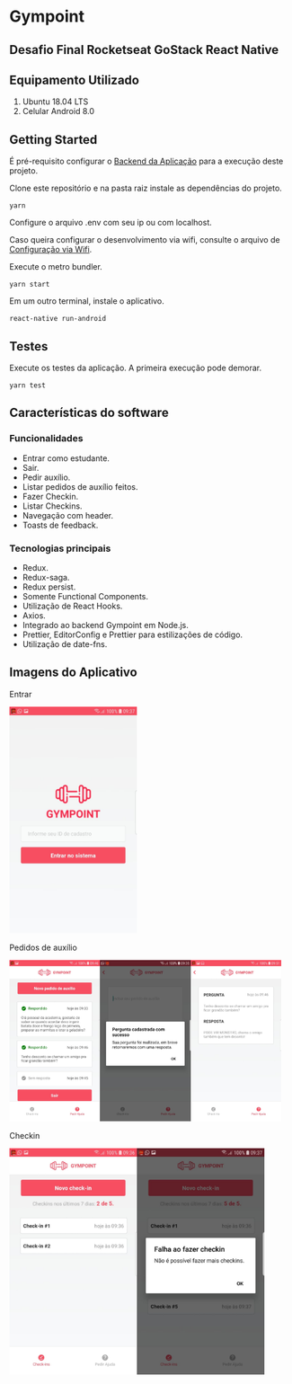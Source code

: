 # Gympoint

## Desafio Final Rocketseat GoStack React Native

## Equipamento Utilizado

1. Ubuntu 18.04 LTS
2. Celular Android 8.0

## Getting Started

É pré-requisito configurar o [Backend da Aplicação](https://github.com/eduqg/GympointBack) para a execução deste projeto.

Clone este repositório e na pasta raiz instale as dependências do projeto.

```console
yarn
```

Configure o arquivo .env com seu ip ou com localhost.

Caso queira configurar o desenvolvimento via wifi, consulte o arquivo de [Configuração via Wifi](WifiPhoneConfiguration.md).

Execute o metro bundler.

```console
yarn start
```

Em um outro terminal, instale o aplicativo.

```console
react-native run-android
```

## Testes

Execute os testes da aplicação. A primeira execução pode demorar.

```console
yarn test
```


## Características do software

### Funcionalidades

* Entrar como estudante.
* Sair.
* Pedir auxílio.
* Listar pedidos de auxílio feitos.
* Fazer Checkin.
* Listar Checkins.
* Navegação com header.
* Toasts de feedback.

### Tecnologias principais

* Redux.
* Redux-saga.
* Redux persist.
* Somente Functional Components.
* Utilização de React Hooks.
* Axios.
* Integrado ao backend Gympoint em Node.js.
* Prettier, EditorConfig e Prettier para estilizações de código.
* Utilização de date-fns.

## Imagens do Aplicativo

Entrar

<img src="./src/assets/login.jpeg" width="45%" height="45%">

Pedidos de auxílio

<img src="./src/assets/helps.jpeg"  width="32%" height="32%"><img src="./src/assets/question.jpeg"  width="32%" height="32%"><img src="./src/assets/response.jpeg"  width="32%" height="32%">

Checkin

<img src="./src/assets/checkins.jpeg" width="45%" height="45%"><img src="./src/assets/checkinout.jpeg" width="45%" height="45%">

